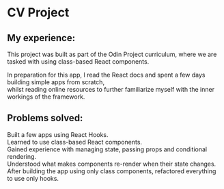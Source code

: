 # CV Project

## My experience:
This project was built as part of the Odin Project curriculum, where we are tasked with using class-based React components.  

In preparation for this app, I read the React docs and spent a few days building simple apps from scratch,  
whilst reading online resources to further familiarize myself with the inner workings of the framework.

## Problems solved:

Built a few apps using React Hooks.  
Learned to use class-based React components.  
Gained experience with managing state, passing props and conditional rendering.  
Understood what makes components re-render when their state changes.
After building the app using only class components, refactored everything to use only hooks.

